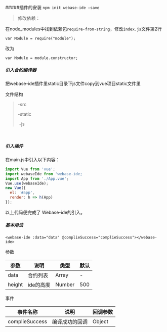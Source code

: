 #####插件的安装
`npm init webase-ide —save`

> 修改依赖：

   在node_modules中找到依赖包`require-from-string`，修改`index.js`文件第2行

   	var Module = require("module");

   改为

   	var Module = module.constructor;

##### 引入合约编译器

把webase-ide插件里static目录下js文件copy到vue项目static文件里

文件结构

> -src
>
> -static
>
> ​	-js

​	

##### 引入插件

在main.js中引入以下内容：

```javascript
import Vue from 'vue';
import webaseIde from 'webase-ide;
import App from './App.vue';
Vue.use(webaseIde);
new Vue({
  el: '#app',
  render: h => h(App)
});
```

以上代码便完成了 Webase-ide的引入。

##### 基本用法

`<webase-ide :data="data" @complieSuccess="complieSuccess"></webase-ide>`

参数

| 参数   | 说明      | 类型   | 默认 |
| ------ | --------- | ------ | ---- |
| data   | 合约列表  | Array  | -    |
| height | ide的高度 | Number | 500  |

事件

| 事件名称       | 说明           | 回调参数 |
| -------------- | -------------- | -------- |
| complieSuccess | 编译成功的回调 | Object   |

